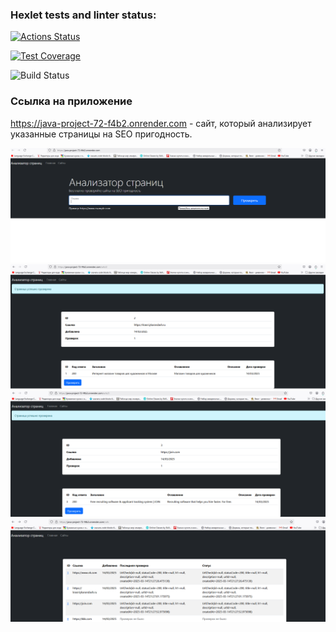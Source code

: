 ### Hexlet tests and linter status:

[![Actions Status](https://github.com/areldin8/java-project-72/actions/workflows/hexlet-check.yml/badge.svg)](https://github.com/areldin8/java-project-72/actions)

[![Test Coverage](https://api.codeclimate.com/v1/badges/dfcfa1c8703f661f3c7f/test_coverage)](https://codeclimate.com/github/areldin8/java-project-72/test_coverage)

![Build Status](https://github.com/areldin8/java-project-72/actions/workflows/build.yml/badge.svg)

### **Ссылка на приложение**

https://java-project-72-f4b2.onrender.com - сайт, который анализирует указанные страницы на SEO пригодность.

![1](app/src/main/resources/pictures/main.png)
![2](app/src/main/resources/pictures/a.png)
![3](app/src/main/resources/pictures/b.png)
![4](app/src/main/resources/pictures/c.png)